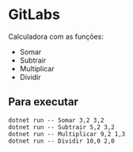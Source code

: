 # GitLabs

Calculadora com as funções:
- Somar
- Subtrair 
- Multiplicar 
- Dividir

## Para executar
```
dotnet run -- Somar 3,2 3,2
dotnet run -- Subtrair 5,2 3,2
dotnet run -- Multiplicar 9,2 1,3
dotnet run -- Dividir 10,0 2,0
```
